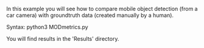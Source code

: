 In this example you will see how to compare mobile object detection (from a car camera) with groundtruth data (created manually by a human).

Syntax: 
python3 MODmetrics.py

You will find results in the 'Results' directory.
